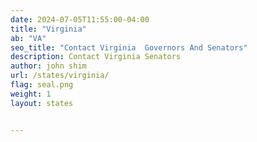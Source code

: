 ```yaml
---
date: 2024-07-05T11:55:00-04:00
title: "Virginia"
ab: "VA"
seo_title: "Contact Virginia  Governors And Senators"
description: Contact Virginia Senators
author: john shim
url: /states/virginia/
flag: seal.png
weight: 1
layout: states


---
```

